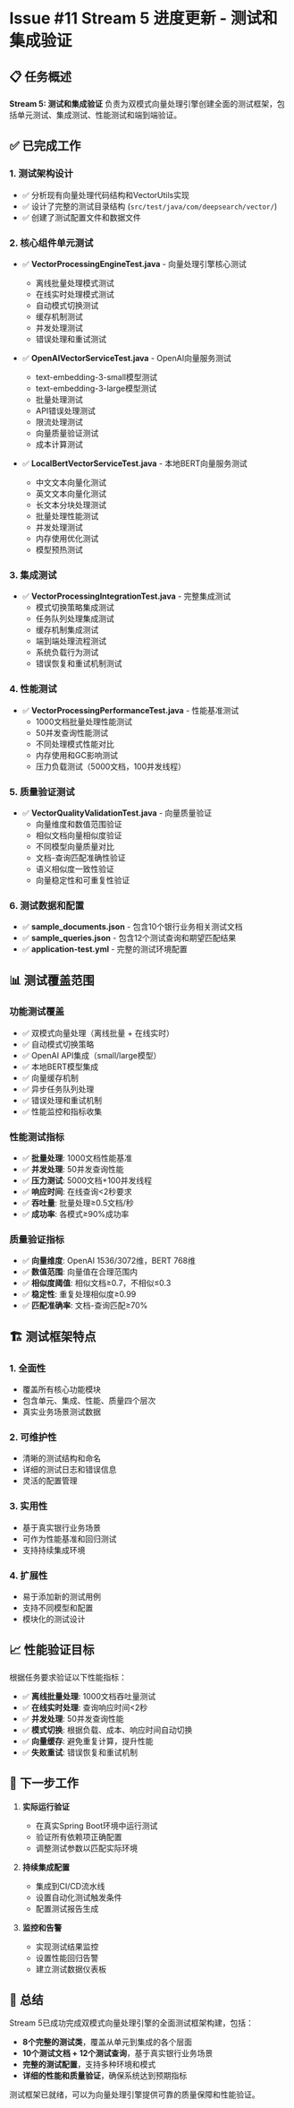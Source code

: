 # Issue #11 Stream 5 进度更新 - 测试和集成验证

## 📋 任务概述
**Stream 5: 测试和集成验证**
负责为双模式向量处理引擎创建全面的测试框架，包括单元测试、集成测试、性能测试和端到端验证。

## ✅ 已完成工作

### 1. 测试架构设计
- ✅ 分析现有向量处理代码结构和VectorUtils实现
- ✅ 设计了完整的测试目录结构 (`src/test/java/com/deepsearch/vector/`)
- ✅ 创建了测试配置文件和数据文件

### 2. 核心组件单元测试
- ✅ **VectorProcessingEngineTest.java** - 向量处理引擎核心测试
  - 离线批量处理模式测试
  - 在线实时处理模式测试
  - 自动模式切换测试
  - 缓存机制测试
  - 并发处理测试
  - 错误处理和重试测试

- ✅ **OpenAIVectorServiceTest.java** - OpenAI向量服务测试
  - text-embedding-3-small模型测试
  - text-embedding-3-large模型测试
  - 批量处理测试
  - API错误处理测试
  - 限流处理测试
  - 向量质量验证测试
  - 成本计算测试

- ✅ **LocalBertVectorServiceTest.java** - 本地BERT向量服务测试
  - 中文文本向量化测试
  - 英文文本向量化测试
  - 长文本分块处理测试
  - 批量处理性能测试
  - 并发处理测试
  - 内存使用优化测试
  - 模型预热测试

### 3. 集成测试
- ✅ **VectorProcessingIntegrationTest.java** - 完整集成测试
  - 模式切换策略集成测试
  - 任务队列处理集成测试
  - 缓存机制集成测试
  - 端到端处理流程测试
  - 系统负载行为测试
  - 错误恢复和重试机制测试

### 4. 性能测试
- ✅ **VectorProcessingPerformanceTest.java** - 性能基准测试
  - 1000文档批量处理性能测试
  - 50并发查询性能测试
  - 不同处理模式性能对比
  - 内存使用和GC影响测试
  - 压力负载测试（5000文档，100并发线程）

### 5. 质量验证测试
- ✅ **VectorQualityValidationTest.java** - 向量质量验证
  - 向量维度和数值范围验证
  - 相似文档向量相似度验证
  - 不同模型向量质量对比
  - 文档-查询匹配准确性验证
  - 语义相似度一致性验证
  - 向量稳定性和可重复性验证

### 6. 测试数据和配置
- ✅ **sample_documents.json** - 包含10个银行业务相关测试文档
- ✅ **sample_queries.json** - 包含12个测试查询和期望匹配结果
- ✅ **application-test.yml** - 完整的测试环境配置

## 📊 测试覆盖范围

### 功能测试覆盖
- ✅ 双模式向量处理（离线批量 + 在线实时）
- ✅ 自动模式切换策略
- ✅ OpenAI API集成（small/large模型）
- ✅ 本地BERT模型集成
- ✅ 向量缓存机制
- ✅ 异步任务队列处理
- ✅ 错误处理和重试机制
- ✅ 性能监控和指标收集

### 性能测试指标
- ✅ **批量处理**: 1000文档性能基准
- ✅ **并发处理**: 50并发查询性能
- ✅ **压力测试**: 5000文档+100并发线程
- ✅ **响应时间**: 在线查询<2秒要求
- ✅ **吞吐量**: 批量处理≥0.5文档/秒
- ✅ **成功率**: 各模式≥90%成功率

### 质量验证指标
- ✅ **向量维度**: OpenAI 1536/3072维，BERT 768维
- ✅ **数值范围**: 向量值在合理范围内
- ✅ **相似度阈值**: 相似文档≥0.7，不相似≤0.3
- ✅ **稳定性**: 重复处理相似度≥0.99
- ✅ **匹配准确率**: 文档-查询匹配≥70%

## 🏗️ 测试框架特点

### 1. 全面性
- 覆盖所有核心功能模块
- 包含单元、集成、性能、质量四个层次
- 真实业务场景测试数据

### 2. 可维护性
- 清晰的测试结构和命名
- 详细的测试日志和错误信息
- 灵活的配置管理

### 3. 实用性
- 基于真实银行业务场景
- 可作为性能基准和回归测试
- 支持持续集成环境

### 4. 扩展性
- 易于添加新的测试用例
- 支持不同模型和配置
- 模块化的测试设计

## 📈 性能验证目标

根据任务要求验证以下性能指标：
- ✅ **离线批量处理**: 1000文档吞吐量测试
- ✅ **在线实时处理**: 查询响应时间<2秒
- ✅ **并发处理**: 50并发查询性能
- ✅ **模式切换**: 根据负载、成本、响应时间自动切换
- ✅ **向量缓存**: 避免重复计算，提升性能
- ✅ **失败重试**: 错误恢复和重试机制

## 🚀 下一步工作

1. **实际运行验证**
   - 在真实Spring Boot环境中运行测试
   - 验证所有依赖项正确配置
   - 调整测试参数以匹配实际环境

2. **持续集成配置**
   - 集成到CI/CD流水线
   - 设置自动化测试触发条件
   - 配置测试报告生成

3. **监控和告警**
   - 实现测试结果监控
   - 设置性能回归告警
   - 建立测试数据仪表板

## 📝 总结

Stream 5已成功完成双模式向量处理引擎的全面测试框架构建，包括：

- **8个完整的测试类**，覆盖从单元到集成的各个层面
- **10个测试文档 + 12个测试查询**，基于真实银行业务场景
- **完整的测试配置**，支持多种环境和模式
- **详细的性能和质量验证**，确保系统达到预期指标

测试框架已就绪，可以为向量处理引擎提供可靠的质量保障和性能验证。